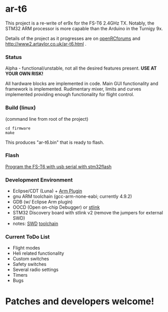 # ar-t6

This project is a re-write of er9x for the FS-T6 2.4GHz TX.
Notably, the STM32 ARM processor is more capable than the Arduino in the Turnigy 9x.

Details of the project as it progresses are on [openRCforums](http://openrcforums.com/forum/viewforum.php?f=124)
and http://www2.artaylor.co.uk/ar-t6.html .

### Status

Alpha - functional/unstable, not all the desired features present. 
**USE AT YOUR OWN RISK!**

All hardware blocks are implemented in code. 
Main GUI functionality and framework is implemented.
Rudimentary mixer, limits and curves implemented providing enough functionality for flight control.

### Build (linux)
(command line from root of the project)
```
cd firmware
make
```

This produces "ar-t6.bin" that is ready to flash.

### Flash

[Program the FS-T6 with usb serial with stm32flash](http://minkbot.blogspot.com/2015/03/fs-t6-firmware-upgrade.html)

### Development Environment

- Eclipse/CDT (Luna) + [Arm Plugin](http://gnuarmeclipse.livius.net/blog/)
- gnu ARM toolchain (gcc-arm-none-eabi; currently 4.9.2)
- GDB (w/ Eclipse Arm plugin)
- OOCD (Open on-chip Debugger) or [stlink](http://www.github.com/texane/stlink)
- STM32 Discovery board with stlink v2 (remove the jumpers for external SWD)
- notes:
[SWD](http://minkbot.blogspot.com/2014/10/fs-t6-and-swd-hack.html) 
[toolchain](http://minkbot.blogspot.com/2014/10/embedded-software-with-eclipse-arm.html)

### Current ToDo List

- Flight modes
- Heli related functionality
- Custom switches
- Safety switches
- Several radio settings
- Timers
- Bugs

# **Patches and developers welcome!**
